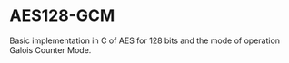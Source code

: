 # AES128-GCM
Basic implementation in C of AES for 128 bits and the mode of operation Galois Counter Mode.

